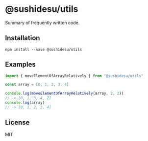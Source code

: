 # @sushidesu/utils

Summary of frequently written code.

## Installation

```
npm install --save @sushidesu/utils
```

## Examples

```typescript
import { moveElementOfArrayRelatively } from "@sushidesu/utils"

const array = [0, 1, 2, 3, 4]

console.log(moveElementOfArrayRelatively(array, 2, 2))
// -> [0, 1, 3, 4, 2]
console.log(array)
// -> [0, 1, 2, 3, 4]
```

## License

MIT
